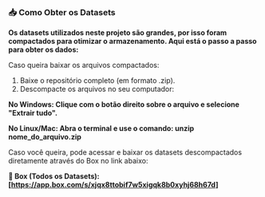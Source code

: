 ### 📥 Como Obter os Datasets
**Os datasets utilizados neste projeto são grandes, por isso foram compactados para otimizar o armazenamento. Aqui está o passo a passo para obter os dados:** 

Caso queira baixar os arquivos compactados:
1. Baixe o repositório completo (em formato .zip).
2. Descompacte os arquivos no seu computador:

**No Windows:
Clique com o botão direito sobre o arquivo e selecione "Extrair tudo".**

**No Linux/Mac:
Abra o terminal e use o comando:
unzip nome_do_arquivo.zip**

Caso você queira, pode acessar e baixar os datasets descompactados diretamente através do Box no link abaixo:

**🔗 Box (Todos os Datasets): [https://app.box.com/s/xjqx8ttobif7w5xigqk8b0xyhj68h67d]**



